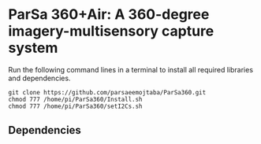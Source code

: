 # ParSa 360+Air: A 360-degree imagery-multisensory capture system
Run the following command lines in a terminal to install all required libraries and dependencies.  
```
git clone https://github.com/parsaeemojtaba/ParSa360.git  
chmod 777 /home/pi/ParSa360/Install.sh  
chmod 777 /home/pi/ParSa360/setI2Cs.sh  
```

## Dependencies
